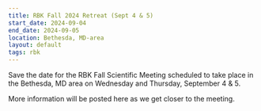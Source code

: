 ```yaml
---
title: RBK Fall 2024 Retreat (Sept 4 & 5)
start_date: 2024-09-04
end_date: 2024-09-05
location: Bethesda, MD-area
layout: default
tags: rbk
---
```


Save the date for the RBK Fall Scientific Meeting scheduled to take place in the Bethesda, MD area on Wednesday and Thursday, September 4 & 5.

More information will be posted here as we get closer to the meeting.
